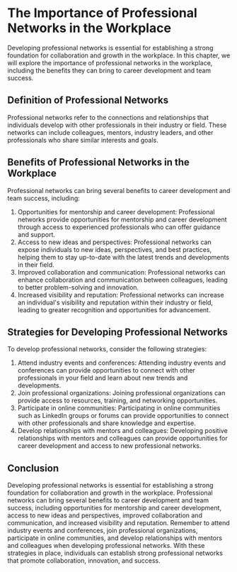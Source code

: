 The Importance of Professional Networks in the Workplace
=====================================================================================================

Developing professional networks is essential for establishing a strong foundation for collaboration and growth in the workplace. In this chapter, we will explore the importance of professional networks in the workplace, including the benefits they can bring to career development and team success.

Definition of Professional Networks
-----------------------------------

Professional networks refer to the connections and relationships that individuals develop with other professionals in their industry or field. These networks can include colleagues, mentors, industry leaders, and other professionals who share similar interests and goals.

Benefits of Professional Networks in the Workplace
--------------------------------------------------

Professional networks can bring several benefits to career development and team success, including:

1. Opportunities for mentorship and career development: Professional networks provide opportunities for mentorship and career development through access to experienced professionals who can offer guidance and support.
2. Access to new ideas and perspectives: Professional networks can expose individuals to new ideas, perspectives, and best practices, helping them to stay up-to-date with the latest trends and developments in their field.
3. Improved collaboration and communication: Professional networks can enhance collaboration and communication between colleagues, leading to better problem-solving and innovation.
4. Increased visibility and reputation: Professional networks can increase an individual's visibility and reputation within their industry or field, leading to greater recognition and opportunities for advancement.

Strategies for Developing Professional Networks
-----------------------------------------------

To develop professional networks, consider the following strategies:

1. Attend industry events and conferences: Attending industry events and conferences can provide opportunities to connect with other professionals in your field and learn about new trends and developments.
2. Join professional organizations: Joining professional organizations can provide access to resources, training, and networking opportunities.
3. Participate in online communities: Participating in online communities such as LinkedIn groups or forums can provide opportunities to connect with other professionals and share knowledge and expertise.
4. Develop relationships with mentors and colleagues: Developing positive relationships with mentors and colleagues can provide opportunities for career development and access to new professional networks.

Conclusion
----------

Developing professional networks is essential for establishing a strong foundation for collaboration and growth in the workplace. Professional networks can bring several benefits to career development and team success, including opportunities for mentorship and career development, access to new ideas and perspectives, improved collaboration and communication, and increased visibility and reputation. Remember to attend industry events and conferences, join professional organizations, participate in online communities, and develop relationships with mentors and colleagues when developing professional networks. With these strategies in place, individuals can establish strong professional networks that promote collaboration, innovation, and success.
